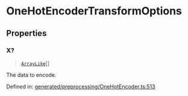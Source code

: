 # OneHotEncoderTransformOptions

## Properties

### X?

> [`ArrayLike`](../types/ArrayLike.md)[]

The data to encode.

Defined in:  [generated/preprocessing/OneHotEncoder.ts:513](https://github.com/transitive-bullshit/scikit-learn-ts/blob/92ab806/packages/sklearn/src/generated/preprocessing/OneHotEncoder.ts#L513)
